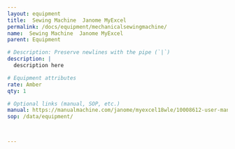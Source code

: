 ```yaml
---
layout: equipment
title:  Sewing Machine  Janome MyExcel 
permalink: /docs/equipment/mechanicalsewingmachine/
name:  Sewing Machine  Janome MyExcel 
parent: Equipment

# Description: Preserve newlines with the pipe (`|`)
description: |
  description here

# Equipment attributes
rate: Amber
qty: 1

# Optional links (manual, SOP, etc.)
manual: https://manualmachine.com/janome/myexcel18wle/10008612-user-manual/
sop: /data/equipment/



---
```

